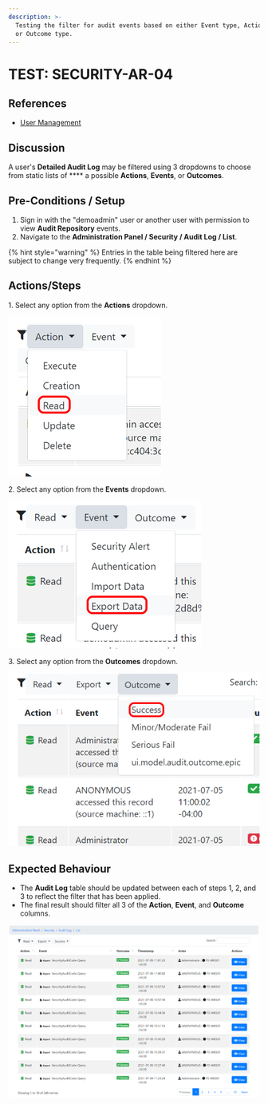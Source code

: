 ```yaml
---
description: >-
  Testing the filter for audit events based on either Event type, Action type,
  or Outcome type.
---
```


# TEST: SECURITY-AR-04

## References

* [User Management](../../../../../../operations/system-administration/security-administration/user-management.md)

## Discussion

A user's **Detailed Audit Log** may be filtered using 3 dropdowns to choose from static lists of **** a possible **Actions**, **Events**, or **Outcomes**.

## Pre-Conditions / Setup

1. Sign in with the "demoadmin" user or another user with permission to view **Audit Repository** events.
2. Navigate to the **Administration Panel / Security / Audit Log / List**.

{% hint style="warning" %}
Entries in the table being filtered here are subject to change very frequently.
{% endhint %}

## Actions/Steps

1\. Select any option from the **Actions** dropdown.

![](<../../../../../../.gitbook/assets/image (314).png>)

2\. Select any option from the **Events** dropdown.

![](<../../../../../../.gitbook/assets/image (301).png>)

3\. Select any option from the **Outcomes** dropdown.

![](<../../../../../../.gitbook/assets/image (294).png>)

## Expected Behaviour

* The **Audit Log** table should be updated between each of steps 1, 2, and 3 to reflect the filter that has been applied.
* The final result should filter all 3 of the **Action**, **Event**, and **Outcome** columns.&#x20;

![](<../../../../../../.gitbook/assets/image (357).png>)

